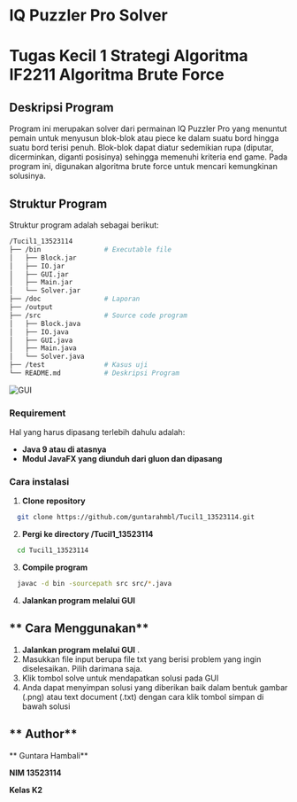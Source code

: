#  IQ Puzzler Pro Solver
# Tugas Kecil 1 Strategi Algoritma IF2211 Algoritma Brute Force

## Deskripsi Program
Program ini merupakan solver dari permainan IQ Puzzler Pro yang menuntut pemain untuk menyusun blok-blok atau piece ke dalam suatu bord hingga suatu bord terisi penuh.
Blok-blok dapat diatur sedemikian rupa (diputar, dicerminkan, diganti posisinya) sehingga memenuhi kriteria end game. Pada program ini, digunakan algoritma brute force
untuk mencari kemungkinan solusinya.

##  Struktur Program
Struktur program adalah sebagai berikut:
```sh
/Tucil1_13523114
├── /bin                # Executable file
│   ├── Block.jar    
│   ├── IO.jar
│   ├── GUI.jar       
│   ├── Main.jar    
│   └── Solver.jar    
├── /doc                # Laporan
├── /output             
├── /src                # Source code program
│   ├── Block.java     
│   ├── IO.java   
│   ├── GUI.java     
│   ├── Main.java      
│   └── Solver.java
├── /test               # Kasus uji
└── README.md           # Deskripsi Program
```
![GUI](https://github.com/user-attachments/assets/291cab18-599a-4734-a492-f22657b237c9)
### Requirement
Hal yang harus dipasang terlebih dahulu adalah:
- **Java 9 atau di atasnya**
- **Modul JavaFX yang diunduh dari gluon dan dipasang**

### Cara instalasi
1. **Clone repository**

```bash
  git clone https://github.com/guntarahmbl/Tucil1_13523114.git
```

2. **Pergi ke directory /Tucil1_13523114**

```bash
  cd Tucil1_13523114
```

3. **Compile program**

```bash
  javac -d bin -sourcepath src src/*.java
```

4. **Jalankan program melalui GUI**

## ** Cara Menggunakan**

1. **Jalankan program melalui GUI** .
2. Masukkan file input berupa file txt yang berisi problem yang ingin diselesaikan. Pilih darimana saja.
3. Klik tombol solve untuk mendapatkan solusi pada GUI
4. Anda dapat menyimpan solusi yang diberikan baik dalam bentuk gambar (.png) atau text document (.txt) dengan cara klik tombol simpan di bawah solusi

## ** Author**
** Guntara Hambali**

**NIM 13523114**

**Kelas K2**